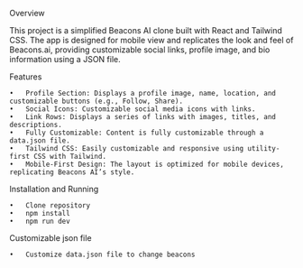 Overview

This project is a simplified Beacons AI clone built with React and Tailwind CSS. The app is designed for mobile view and replicates the look and feel of Beacons.ai, providing customizable social links, profile image, and bio information using a JSON file.

Features

	•	Profile Section: Displays a profile image, name, location, and customizable buttons (e.g., Follow, Share).
	•	Social Icons: Customizable social media icons with links.
	•	Link Rows: Displays a series of links with images, titles, and descriptions.
	•	Fully Customizable: Content is fully customizable through a data.json file.
	•	Tailwind CSS: Easily customizable and responsive using utility-first CSS with Tailwind.
	•	Mobile-First Design: The layout is optimized for mobile devices, replicating Beacons AI’s style.
Installation and Running

	•	Clone repository
	•	npm install
	•	npm run dev
 Customizable json file

	•	Customize data.json file to change beacons
